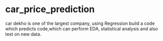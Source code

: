 # car_price_prediction
  car dekho is one of the largest company, using Regression build a code which predicts code,which
  can perform EDA, statistical analysis and also test on new data.
